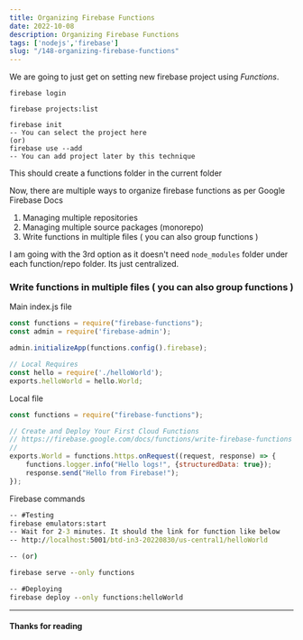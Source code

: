 ```yaml
--- 
title: Organizing Firebase Functions
date: 2022-10-08
description: Organizing Firebase Functions
tags: ['nodejs','firebase']
slug: "/148-organizing-firebase-functions"
---
```


We are going to just get on setting new firebase project using *Functions*. 

```
firebase login

firebase projects:list

firebase init
-- You can select the project here
(or)
firebase use --add
-- You can add project later by this technique
```

This should create a functions folder in the current folder

Now, there are multiple ways to organize firebase functions as per Google Firebase Docs

1. Managing multiple repositories
2. Managing multiple source packages (monorepo)
3. Write functions in multiple files ( you can also group functions )

I am going with the 3rd option as it doesn't need `node_modules` folder under each function/repo folder. Its just centralized. 

### Write functions in multiple files ( you can also group functions )

Main index.js file
```js:title=index.js
const functions = require("firebase-functions");
const admin = require('firebase-admin');

admin.initializeApp(functions.config().firebase);

// Local Requires
const hello = require('./helloWorld');
exports.helloWorld = hello.World;
```

Local file
```js:title=helloWorld.js
const functions = require("firebase-functions");

// Create and Deploy Your First Cloud Functions
// https://firebase.google.com/docs/functions/write-firebase-functions
//
exports.World = functions.https.onRequest((request, response) => {
    functions.logger.info("Hello logs!", {structuredData: true});
    response.send("Hello from Firebase!");
});
```

Firebase commands
```cmd
-- #Testing
firebase emulators:start
-- Wait for 2-3 minutes. It should the link for function like below
-- http://localhost:5001/btd-in3-20220830/us-central1/helloWorld

-- (or)

firebase serve --only functions

-- #Deploying
firebase deploy --only functions:helloWorld
```

* * * 

#### Thanks for reading